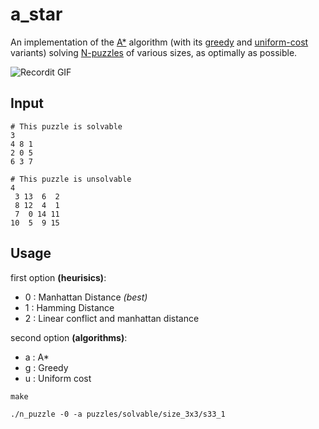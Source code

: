 # a_star

An implementation of the [A\*](https://en.wikipedia.org/wiki/A*_search_algorithm) algorithm (with its [greedy](https://en.wikipedia.org/wiki/Greedy_algorithm) and [uniform-cost](https://en.wikipedia.org/?title=Uniform-cost_search&redirect=no) variants) solving [N-puzzles](https://en.wikipedia.org/wiki/15_puzzle) of various sizes, as optimally as possible.

![Recordit GIF](https://i.ibb.co/s2CQNfz/ezgif-com-crop-1.gif)

## Input

```
# This puzzle is solvable
3
4 8 1
2 0 5
6 3 7
```

```
# This puzzle is unsolvable
4
 3 13  6  2
 8 12  4  1
 7  0 14 11
10  5  9 15
```

## Usage

first option **(heurisics)**:

- 0 : Manhattan Distance _(best)_
- 1 : Hamming Distance
- 2 : Linear conflict and manhattan distance

second option **(algorithms)**:

- a : A\*
- g : Greedy
- u : Uniform cost

```
make

./n_puzzle -0 -a puzzles/solvable/size_3x3/s33_1
```
